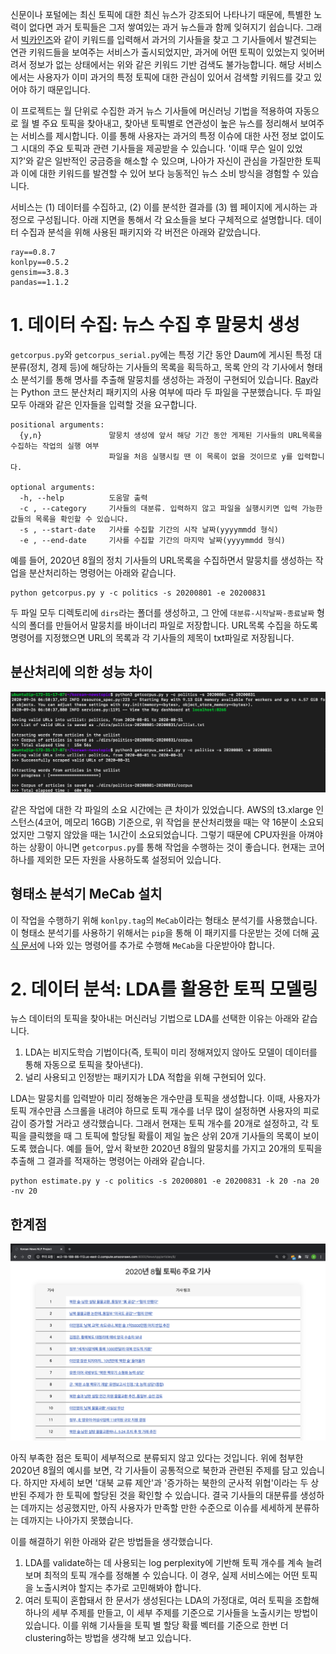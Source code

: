 신문이나 포털에는 최신 토픽에 대한 최신 뉴스가 강조되어 나타나기 때문에, 특별한 노력이 없다면 과거 토픽들은 그저 쌓여있는 과거 뉴스들과 함께 잊혀지기 쉽습니다. 그래서 [빅카인즈](https://www.bigkinds.or.kr/v2/news/index.do)와 같이 키워드를 입력해서 과거의 기사들을 찾고 그 기사들에서 발견되는 연관 키워드들을 보여주는 서비스가 출시되었지만, 과거에 어떤 토픽이 있었는지 잊어버려서 정보가 없는 상태에서는 위와 같은 키워드 기반 검색도 불가능합니다. 해당 서비스에서는 사용자가 이미 과거의 특정 토픽에 대한 관심이 있어서 검색할 키워드를 갖고 있어야 하기 때문입니다.

이 프로젝트는 월 단위로 수집한 과거 뉴스 기사들에 머신러닝 기법을 적용하여 자동으로 월 별 주요 토픽을 찾아내고, 찾아낸 토픽별로 연관성이 높은 뉴스를 정리해서 보여주는 서비스를 제시합니다. 이를 통해 사용자는 과거의 특정 이슈에 대한 사전 정보 없이도 그 시대의 주요 토픽과 관련 기사들을 제공받을 수 있습니다. '이때 무슨 일이 있었지?'와 같은 일반적인 궁금증을 해소할 수 있으며, 나아가 자신이 관심을 가질만한 토픽과 이에 대한 키워드를 발견할 수 있어 보다 능동적인 뉴스 소비 방식을 경험할 수 있습니다. 

서비스는 (1) 데이터를 수집하고, (2) 이를 분석한 결과를 (3) 웹 페이지에 게시하는 과정으로 구성됩니다. 아래 지면을 통해서 각 요소들을 보다 구체적으로 설명합니다. 데이터 수집과 분석을 위해 사용된 패키지와 각 버전은 아래와 같았습니다.
```
ray==0.8.7
konlpy==0.5.2
gensim==3.8.3
pandas==1.1.2
```

# 1. 데이터 수집: 뉴스 수집 후 말뭉치 생성
`getcorpus.py`와 `getcorpus_serial.py`에는 특정 기간 동안 Daum에 게시된 특정 대분류(정치, 경제 등)에 해당하는 기사들의 목록을 획득하고, 목록 안의 각 기사에서 형태소 분석기를 통해 명사를 추출해 말뭉치를 생성하는 과정이 구현되어 있습니다. [Ray](https://docs.ray.io/en/latest/)라는 Python 코드 분산처리 패키지의 사용 여부에 따라 두 파일을 구분했습니다. 두 파일 모두 아래와 같은 인자들을 입력할 것을 요구합니다.
```
positional arguments:
  {y,n}               말뭉치 생성에 앞서 해당 기간 동안 게제된 기사들의 URL목록을 수집하는 작업의 실행 여부
                      파일을 처음 실행시킬 땐 이 목록이 없을 것이므로 y를 입력합니다.

optional arguments:
  -h, --help          도움말 출력
  -c , --category     기사들의 대분류. 입력하지 않고 파일을 실행시키면 입력 가능한 값들의 목록을 확인할 수 있습니다.
  -s , --start-date   기사를 수집할 기간의 시작 날짜(yyyymmdd 형식)
  -e , --end-date     기사를 수집할 기간의 마지막 날짜(yyyymmdd 형식)
```
예를 들어, 2020년 8월의 정치 기사들의 URL목록을 수집하면서 말뭉치를 생성하는 작업을 분산처리하는 명령어는 아래와 같습니다.
```
python getcorpus.py y -c politics -s 20200801 -e 20200831
```
두 파일 모두 디렉토리에 `dirs`라는 폴더를 생성하고, 그 안에 `대분류-시작날짜-종료날짜` 형식의 폴더를 만들어서 말뭉치를 바이너리 파일로 저장합니다. URL목록 수집을 하도록 명령어를 지정했으면 URL의 목록과 각 기사들의 제목이 txt파일로 저장됩니다. 

## 분산처리에 의한 성능 차이

![parallel_vs_serial](misc/parallel_vs_serial.png)

같은 작업에 대한 각 파일의 소요 시간에는 큰 차이가 있었습니다. AWS의 t3.xlarge 인스턴스(4코어, 메모리 16GB) 기준으로, 위 작업을 분산처리했을 때는 약 16분이 소요되었지만 그렇지 않았을 때는 1시간이 소요되었습니다. 그렇기 때문에 CPU자원을 아껴야 하는 상황이 아니면 `getcorpus.py`를 통해 작업을 수행하는 것이 좋습니다. 현재는 코어 하나를 제외한 모든 자원을 사용하도록 설정되어 있습니다.

## 형태소 분석기 MeCab 설치
이 작업을 수행하기 위해 `konlpy.tag`의 `MeCab`이라는 형태소 분석기를 사용했습니다. 이 형태소 분석기를 사용하기 위해서는 `pip`을 통해 이 패키지를 다운받는 것에 더해 [공식 문서](https://konlpy-ko.readthedocs.io/ko/v0.4.3/install/)에 나와 있는 명령어를 추가로 수행해 `MeCab`을 다운받아야 합니다.

# 2. 데이터 분석: LDA를 활용한 토픽 모델링
뉴스 데이터의 토픽을 찾아내는 머신러닝 기법으로 LDA를 선택한 이유는 아래와 같습니다.

1. LDA는 비지도학습 기법이다(즉, 토픽이 미리 정해져있지 않아도 모델이 데이터를 통해 자동으로 토픽을 찾아낸다).
2. 널리 사용되고 인정받는 패키지가 LDA 적합을 위해 구현되어 있다.

LDA는 말뭉치를 입력받아 미리 정해놓은 개수만큼 토픽을 생성합니다. 이때, 사용자가 토픽 개수만큼 스크롤을 내려야 하므로 토픽 개수를 너무 많이 설정하면 사용자의 피로감이 증가할 거라고 생각했습니다. 그래서 현재는 토픽 개수를 20개로 설정하고, 각 토픽을 클릭했을 때 그 토픽에 할당될 확률이 제일 높은 상위 20개 기사들의 목록이 보이도록 했습니다. 예를 들어, 앞서 확보한 2020년 8월의 말뭉치를 가지고 20개의 토픽을 추출해 그 결과를 적재하는 명령어는 아래와 같습니다. 
```
python estimate.py y -c politics -s 20200801 -e 20200831 -k 20 -na 20 -nv 20
```

## 한계점

![problem_2020_08](misc/2020_08_6.png)

아직 부족한 점은 토픽이 세부적으로 분류되지 않고 있다는 것입니다. 위에 첨부한 2020년 8월의 예시를 보면, 각 기사들이 공통적으로 북한과 관련된 주제를 담고 있습니다. 하지만 자세히 보면 '대북 교류 제안'과 '증가하는 북한의 군사적 위협'이라는 두 상반된 주제가 한 토픽에 할당된 것을 확인할 수 있습니다. 결국 기사들의 대분류를 생성하는 데까지는 성공했지만, 아직 사용자가 만족할 만한 수준으로 이슈를 세세하게 분류하는 데까지는 나아가지 못했습니다.

이를 해결하기 위한 아래와 같은 방법들을 생각했습니다. 
1. LDA를 validate하는 데 사용되는 log perplexity에 기반해 토픽 개수를 계속 늘려보며 최적의 토픽 개수를 정해볼 수 있습니다. 이 경우, 실제 서비스에는 어떤 토픽을 노출시켜야 할지는 추가로 고민해봐야 합니다.
2. 여러 토픽이 혼합돼서 한 문서가 생성된다는 LDA의 가정대로, 여러 토픽을 조합해 하나의 세부 주제를 만들고, 이 세부 주제를 기준으로 기사들을 노출시키는 방법이 있습니다. 이를 위해 기사들을 토픽 별 할당 확률 벡터를 기준으로 한번 더 clustering하는 방법을 생각해 보고 있습니다.
